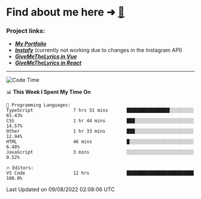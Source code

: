 # Find about me here ➜ [🧑](https://pauabella.dev)

### Project links:
- ***[My Portfolio](https://pauabella.dev)***
- ***[Instafy](https://instafy.me)*** (currently not working due to changes in the Instagram API)
- ***[GiveMeTheLyrics in Vue](https://lyrics.pauabella.dev)***
- ***[GiveMeTheLyrics in React](https://pauabella.dev/GiveMeTheLyrics)***

---
<!--START_SECTION:waka-->
![Code Time](http://img.shields.io/badge/Code%20Time-1%2C348%20hrs%206%20mins-blue)

📊 **This Week I Spent My Time On** 

```text
💬 Programming Languages: 
TypeScript               7 hrs 51 mins       ████████████████░░░░░░░░░   65.43% 
CSS                      1 hr 44 mins        ███░░░░░░░░░░░░░░░░░░░░░░   14.57% 
Other                    1 hr 33 mins        ███░░░░░░░░░░░░░░░░░░░░░░   12.94% 
HTML                     46 mins             █░░░░░░░░░░░░░░░░░░░░░░░░   6.48% 
JavaScript               3 mins              ░░░░░░░░░░░░░░░░░░░░░░░░░   0.52%

🔥 Editors: 
VS Code                  12 hrs              █████████████████████████   100.0%

```


 Last Updated on 09/08/2022 02:08:06 UTC
<!--END_SECTION:waka-->
